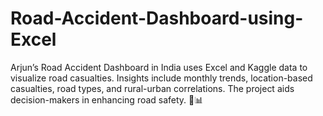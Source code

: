 # Road-Accident-Dashboard-using-Excel
Arjun’s Road Accident Dashboard in India uses Excel and Kaggle data to visualize road casualties. Insights include monthly trends, location-based casualties, road types, and rural-urban correlations. The project aids decision-makers in enhancing road safety. 🚗📊
